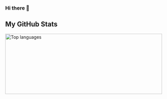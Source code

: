 ### Hi there 👋

## My GitHub Stats
<img align="center" src="https://github-readme-stats.vercel.app/api/top-langs?username=bouffee&langs_count=10&show_icons=true&locale=en&layout=compact&theme=dark" alt="Top languages" height="192px"  width="500px"/>
